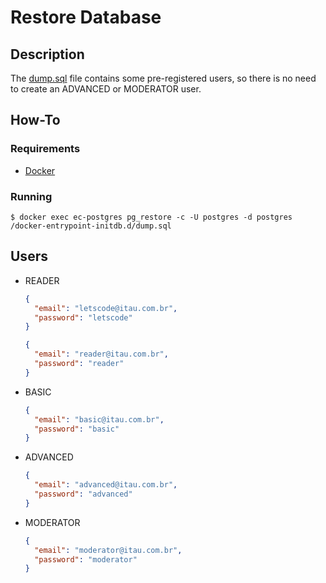 # Restore Database


## Description

The [dump.sql][dump] file contains some pre-registered users, so there is no need to create an ADVANCED or MODERATOR user.


## How-To

### Requirements

- [Docker][docker]


### Running

```shell
$ docker exec ec-postgres pg_restore -c -U postgres -d postgres /docker-entrypoint-initdb.d/dump.sql
```


## Users

- READER

  ```json
  {
    "email": "letscode@itau.com.br",
    "password": "letscode"
  }
  ```
  ```json
  {
    "email": "reader@itau.com.br",
    "password": "reader"
  }
  ```

- BASIC

  ```json
  {
    "email": "basic@itau.com.br",
    "password": "basic"
  }
  ```

- ADVANCED

  ```json
  {
    "email": "advanced@itau.com.br",
    "password": "advanced"
  }
  ```

- MODERATOR

  ```json
  {
    "email": "moderator@itau.com.br",
    "password": "moderator"
  }
  ```

<!-- Links -->
[dump]: https://github.com/Iuri-Almeida/coding-challenge-itau/blob/master/database/dump.sql
[docker]: https://docs.docker.com/engine/install/
